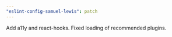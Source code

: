 ```yaml
---
"eslint-config-samuel-lewis": patch
---
```


Add a11y and react-hooks. Fixed loading of recommended plugins.
